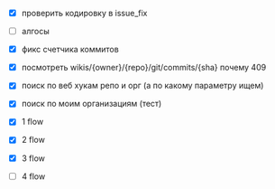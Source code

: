 - [x] проверить кодировку в issue_fix
- [ ] алгосы

- [x] фикс счетчика коммитов
- [x] посмотреть wikis/{owner}/{repo}/git/commits/{sha} почему 409
- [x] поиск по веб хукам репо и орг (а по какому параметру ищем)
- [x] поиск по моим организациям (тест)

- [x] 1 flow
- [x] 2 flow
- [x] 3 flow
- [ ] 4 flow